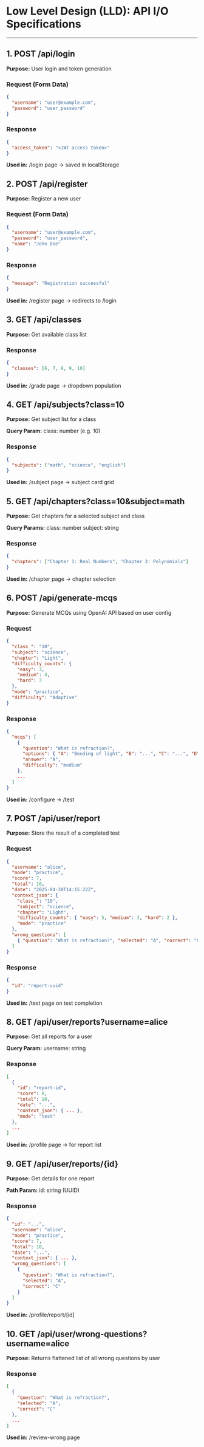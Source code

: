 # Low Level Design (LLD): API I/O Specifications

---

## 1. POST /api/login

**Purpose:** User login and token generation

### Request (Form Data)
```json
{
  "username": "user@example.com",
  "password": "user_password"
}
```

### Response
```json
{
  "access_token": "<JWT access token>"
}
```
**Used in:** /login page → saved in localStorage

## 2. POST /api/register

**Purpose:** Register a new user

### Request (Form Data)
```json
{
  "username": "user@example.com",
  "password": "user_password",
  "name": "John Doe"
}
```
### Response
```json
{
  "message": "Registration successful"
}
```
**Used in:** /register page → redirects to /login

## 3. GET /api/classes
**Purpose:** Get available class list

### Response
```json
{
  "classes": [6, 7, 8, 9, 10]
}
```
**Used in:** /grade page → dropdown population

## 4. GET /api/subjects?class=10
**Purpose:** Get subject list for a class

**Query Param:**
class: number (e.g. 10)

### Response
```json
{
  "subjects": ["math", "science", "english"]
}
```
**Used in:** /subject page → subject card grid

## 5. GET /api/chapters?class=10&subject=math
**Purpose:** Get chapters for a selected subject and class

**Query Params:**
class: number
subject: string

### Response
```json
{
  "chapters": ["Chapter 1: Real Numbers", "Chapter 2: Polynomials"]
}
```
**Used in:** /chapter page → chapter selection

## 6. POST /api/generate-mcqs
**Purpose:** Generate MCQs using OpenAI API based on user config

### Request
```json
{
  "class_": "10",
  "subject": "science",
  "chapter": "Light",
  "difficulty_counts": {
    "easy": 3,
    "medium": 4,
    "hard": 3
  },
  "mode": "practice",
  "difficulty": "Adaptive"
}
```
### Response
```json
{
  "mcqs": [
    {
      "question": "What is refraction?",
      "options": { "A": "Bending of light", "B": "...", "C": "...", "D": "..." },
      "answer": "A",
      "difficulty": "medium"
    },
    ...
  ]
}
```
**Used in:** /configure → /test

## 7. POST /api/user/report
**Purpose:** Store the result of a completed test

### Request
```json
{
  "username": "alice",
  "mode": "practice",
  "score": 7,
  "total": 10,
  "date": "2025-04-30T14:15:22Z",
  "context_json": {
    "class_": "10",
    "subject": "science",
    "chapter": "Light",
    "difficulty_counts": { "easy": 5, "medium": 3, "hard": 2 },
    "mode": "practice"
  },
  "wrong_questions": [
    { "question": "What is refraction?", "selected": "A", "correct": "C" }
  ]
}
```

### Response
```json
{
  "id": "report-uuid"
}
```
**Used in:** /test page on test completion

## 8. GET /api/user/reports?username=alice
**Purpose:** Get all reports for a user

**Query Param:**
username: string

### Response
```json
[
  {
    "id": "report-id",
    "score": 8,
    "total": 10,
    "date": "...",
    "context_json": { ... },
    "mode": "test"
  },
  ...
]
```
**Used in:** /profile page → for report list

## 9. GET /api/user/reports/{id}
**Purpose:** Get details for one report

**Path Param:**
id: string (UUID)

### Response
```json
{
  "id": "...",
  "username": "alice",
  "mode": "practice",
  "score": 7,
  "total": 10,
  "date": "...",
  "context_json": { ... },
  "wrong_questions": [
    {
      "question": "What is refraction?",
      "selected": "A",
      "correct": "C"
    }
  ]
}
```
**Used in:** /profile/report/[id]

## 10. GET /api/user/wrong-questions?username=alice
**Purpose:** Returns flattened list of all wrong questions by user

### Response
```json
[
  {
    "question": "What is refraction?",
    "selected": "A",
    "correct": "C"
  },
  ...
]
```
**Used in:** /review-wrong page